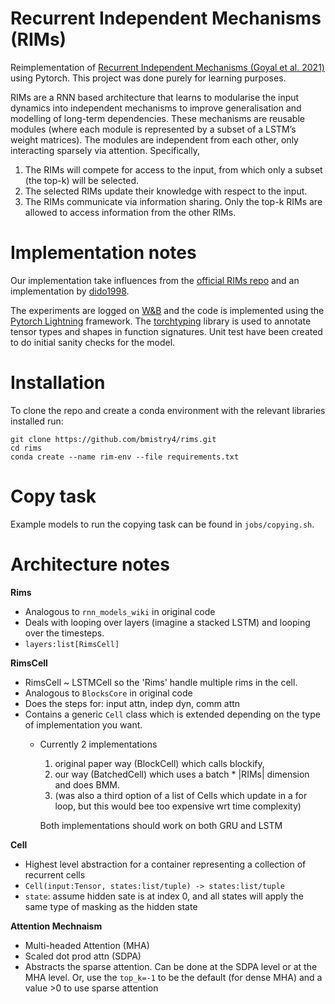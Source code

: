 # Recurrent Independent Mechanisms (RIMs)
Reimplementation of [Recurrent Independent Mechanisms (Goyal et al. 2021)](https://openreview.net/pdf?id=mLcmdlEUxy-) 
using Pytorch. 
This project was done purely for learning purposes. 

RIMs are a RNN based architecture that learns to modularise the input dynamics into independent mechanisms to improve
generalisation and modelling of long-term dependencies. 
These mechanisms are reusable modules (where each module is represented by a subset of a LSTM’s weight matrices). 
The modules are independent from each other, only interacting sparsely via attention. 
Specifically, 
 
1. The RIMs will compete for access to the input, from which only a subset (the top-k) will be selected.
2. The selected RIMs update their knowledge with respect to the input. 
3. The RIMs communicate via information sharing. Only the top-k RIMs are allowed to access information from the other RIMs. 

# Implementation notes
Our implementation take influences from the [official RIMs repo](https://github.com/anirudh9119/RIMs) and an implementation
by [dido1998](https://github.com/dido1998/Recurrent-Independent-Mechanisms). 

The experiments are logged on [W&B](https://docs.wandb.ai/) and the code is implemented using the 
[Pytorch Lightning](https://lightning.ai/docs/pytorch/latest/) framework. 
The [torchtyping](https://github.com/patrick-kidger/torchtyping) library is used to annotate tensor types and shapes 
in function signatures. 
Unit test have been created to do initial sanity checks for the model. 

# Installation
To clone the repo and create a conda environment with the relevant libraries installed run:
```
git clone https://github.com/bmistry4/rims.git
cd rims
conda create --name rim-env --file requirements.txt
```

# Copy task 
Example models to run the copying task can be found in `jobs/copying.sh`.

# Architecture notes

**Rims** 
- Analogous to `rnn_models_wiki` in original code
- Deals with looping over layers (imagine a stacked LSTM) and looping over the timesteps.
- `layers:list[RimsCell]`

**RimsCell** 
- RimsCell ~ LSTMCell so the 'Rims' handle multiple rims in the cell. 
- Analogous to `BlocksCore` in original code
- Does the steps for: input attn, indep dyn, comm attn
- Contains a generic `Cell` class which is extended depending on the type of implementation you want. 
    - Currently 2 implementations 
        1) original paper way (BlockCell) which calls blockify, 
        2) our way (BatchedCell) which uses a batch * |RIMs| dimension and does BMM. 
        3) (was also a third option of a list of Cells which update in a for loop, but this would bee too expensive wrt time complexity)
        
        Both implementations should work on both GRU and LSTM

**Cell**
- Highest level abstraction for a container representing a collection of recurrent cells
- `Cell(input:Tensor, states:list/tuple) -> states:list/tuple`
- `state`: assume hidden sate is at index 0, and all states will apply the same type of masking as the hidden state

**Attention Mechnaism**
- Multi-headed Attention (MHA)
- Scaled dot prod attn (SDPA)
- Abstracts the sparse attention. Can be done at the SDPA level or at the MHA level. Or, use the `top_k=-1` to be the 
default (for dense MHA) and a value >0 to use sparse attention  

